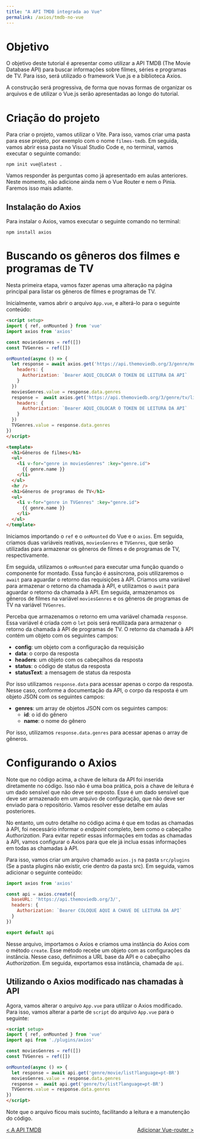 ```yaml
---
title: "A API TMDB integrada ao Vue"
permalink: /axios/tmdb-no-vue
---
```


# Objetivo

O objetivo deste tutorial é apresentar como utilizar a API TMDB (The Movie Database API) para buscar informações sobre filmes, séries e programas de TV. Para isso, será utilizado o framework Vue.js e a biblioteca Axios.

A construção será progressiva, de forma que novas formas de organizar os arquivos e de utilizar o Vue.js serão apresentadas ao longo do tutorial.

# Criação do projeto

Para criar o projeto, vamos utilizar o Vite. Para isso, vamos criar uma pasta para esse projeto, por exemplo com o nome `filmes-tmdb`. Em seguida, vamos abrir essa pasta no Visual Studio Code e, no terminal, vamos executar o seguinte comando:

```
npm init vue@latest .
```

Vamos responder às perguntas como já apresentado em aulas anteriores. Neste momento, não adicione ainda nem o Vue Router e nem o Pinia. Faremos isso mais adiante.

## Instalação do Axios

Para instalar o Axios, vamos executar o seguinte comando no terminal:

```
npm install axios
```

# Buscando os gêneros dos filmes e programas de TV

Nesta primeira etapa, vamos fazer apenas uma alteração na página principal para listar os gêneros de filmes e programas de TV.

Inicialmente, vamos abrir o arquivo `App.vue`, e alterá-lo para o seguinte conteúdo:

```html
<script setup>
import { ref, onMounted } from 'vue'
import axios from 'axios'

const moviesGenres = ref([])
const TVGenres = ref([])

onMounted(async () => {
  let response = await axios.get('https://api.themoviedb.org/3/genre/movie/list?language=pt-BR', {
    headers: {
      Authorization: `Bearer AQUI_COLOCAR O TOKEN DE LEITURA DA API`
    }
  })
  moviesGenres.value = response.data.genres
  response =  await axios.get('https://api.themoviedb.org/3/genre/tv/list?language=pt-BR', {
    headers: {
      Authorization: `Bearer AQUI_COLOCAR O TOKEN DE LEITURA DA API`
    }
  })
  TVGenres.value = response.data.genres
})
</script>

<template>
  <h1>Gêneros de filmes</h1>
  <ul>
    <li v-for="genre in moviesGenres" :key="genre.id">
      {{ genre.name }}
    </li>
  </ul>
  <hr />
  <h1>Gêneros de programas de TV</h1>
  <ul>
    <li v-for="genre in TVGenres" :key="genre.id">
      {{ genre.name }}
    </li>
  </ul>
</template>
```
Iniciamos importando o `ref` e o `onMounted` do Vue e o `axios`. Em seguida, criamos duas variáveis reativas, `moviesGenres` e `TVGenres`, que serão utilizadas para armazenar os gêneros de filmes e de programas de TV, respectivamente.

Em seguida, utilizamos o `onMounted` para executar uma função quando o componente for montado. Essa função é assíncrona, pois utilizaremos o `await` para aguardar o retorno das requisições à API. Criamos uma variável para armazenar o retorno da chamada à API, e utilizamos o `await` para aguardar o retorno da chamada à API. Em seguida, armazenamos os gêneros de filmes na variável `moviesGenres` e os gêneros de programas de TV na variável `TVGenres`.

Perceba que armazenamos o retorno em uma variável chamada `response`. Essa variável é criada com o `let` pois será reutilizada para armazenar o retorno da chamada à API de programas de TV. O retorno da chamada à API contém um objeto com os seguintes campos:

* **config**: um objeto com a configuração da requisição
* **data**: o corpo da resposta
* **headers**: um objeto com os cabeçalhos da resposta
* **status**: o código de status da resposta
* **statusText**: a mensagem de status da resposta

Por isso utilizamos `response.data` para acessar apenas o corpo da resposta. Nesse caso, conforme a documentação da API, o corpo da resposta é um objeto JSON com os seguintes campos:

* **genres**: um array de objetos JSON com os seguintes campos:
  * **id**: o id do gênero
  * **name**: o nome do gênero

Por isso, utilizamos `response.data.genres` para acessar apenas o array de gêneros.

# Configurando o Axios

Note que no código acima, a chave de leitura da API foi inserida diretamente no código. Isso não é uma boa prática, pois a chave de leitura é um dado sensível que não deve ser exposto. Esse é um dado sensível que deve ser armazenado em um arquivo de configuração, que não deve ser enviado para o repositório. Vamos resolver esse detalhe em aulas posteriores.

No entanto, um outro detalhe no código acima é que em todas as chamadas à API, foi necessário informar o _endpoint_ completo, bem como o cabeçalho _Authorization_. Para evitar repetir essas informações em todas as chamadas à API, vamos configurar o Axios para que ele já inclua essas informações em todas as chamadas à API.

Para isso, vamos criar um arquivo chamado `axios.js` na pasta `src/plugins` (Se a pasta plugins não existir, crie dentro da pasta src). Em seguida, vamos adicionar o seguinte conteúdo:

```js
import axios from 'axios'

const api = axios.create({
  baseURL: 'https://api.themoviedb.org/3/',
  headers: {
    Authorization: `Bearer COLOQUE AQUI A CHAVE DE LEITURA DA API`
  }
})

export default api
```

Nesse arquivo, importamos o Axios e criamos uma instância do Axios com o método `create`. Esse método recebe um objeto com as configurações da instância. Nesse caso, definimos a URL base da API e o cabeçalho _Authorization_. Em seguida, exportamos essa instância, chamada de `api`.

## Utilizando o Axios modificado nas chamadas à API

Agora, vamos alterar o arquivo `App.vue` para utilizar o Axios modificado. Para isso, vamos alterar a parte de `script` do arquivo `App.vue` para o seguinte:

```html
<script setup>
import { ref, onMounted } from 'vue'
import api from './plugins/axios'

const moviesGenres = ref([])
const TVGenres = ref([])

onMounted(async () => {
  let response = await api.get('genre/movie/list?language=pt-BR')
  moviesGenres.value = response.data.genres
  response =  await api.get('genre/tv/list?language=pt-BR')
  TVGenres.value = response.data.genres
})
</script>
```

Note que o arquivo ficou mais sucinto, facilitando a leitura e a manutenção do código.




<span style="display: flex; justify-content: space-between;"><span>[&lt; A API TMDB](tmdb-api "Anterior")</span> <span>[Adicionar Vue-router &gt;](tmdb-adicionar-vue-router "Próximo")</span></span>
